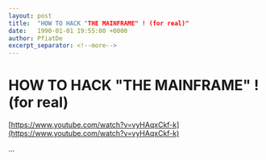```yaml
---
layout: post
title:  "HOW TO HACK "THE MAINFRAME" ! (for real)"
date:   1990-01-01 19:55:00 +0000
author: PfiatDe
excerpt_separator: <!--more-->
---
```


# HOW TO HACK "THE MAINFRAME" ! (for real)

[https://www.youtube.com/watch?v=vyHAqxCkf-k](https://www.youtube.com/watch?v=vyHAqxCkf-k)

...
<!--more-->
